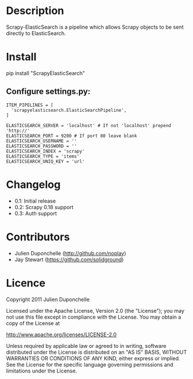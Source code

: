 Description
===========
Scrapy-ElasticSearch is a pipeline which allows Scrapy objects to be sent directly to ElasticSearch.

Install
=======
   pip install "ScrapyElasticSearch"

Configure settings.py:
----------------------
    ITEM_PIPELINES = [
      'scrapyelasticsearch.ElasticSearchPipeline',
    ]

    ELASTICSEARCH_SERVER = 'localhost' # If not 'localhost' prepend 'http://'
    ELASTICSEARCH_PORT = 9200 # If port 80 leave blank
    ELASTICSEARCH_USERNAME = ''
    ELASTICSEARCH_PASSWORD = ''
    ELASTICSEARCH_INDEX = 'scrapy'
    ELASTICSEARCH_TYPE = 'items'
    ELASTICSEARCH_UNIQ_KEY = 'url'

Changelog
=========

* 0.1: Initial release
* 0.2: Scrapy 0.18 support
* 0.3: Auth support

Contributors
=============
* Julien Duponchelle (http://github.com/noplay)
* Jay Stewart (https://github.com/solidground)

Licence
=======
Copyright 2011 Julien Duponchelle

Licensed under the Apache License, Version 2.0 (the "License");
you may not use this file except in compliance with the License.
You may obtain a copy of the License at

http://www.apache.org/licenses/LICENSE-2.0

Unless required by applicable law or agreed to in writing, software
distributed under the License is distributed on an "AS IS" BASIS,
WITHOUT WARRANTIES OR CONDITIONS OF ANY KIND, either express or implied.
See the License for the specific language governing permissions and
limitations under the License.
